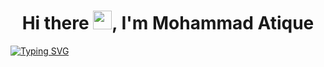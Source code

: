 <h1 align="center">Hi there <img src="https://raw.githubusercontent.com/MartinHeinz/MartinHeinz/master/wave.gif" width="30px">, I'm Mohammad Atique</h1>


<!-- <img align='right' src="./coding.gif" width="230"> -->

<!-- <img src="https://readme-typing-svg.herokuapp.com?lines=Full+Stack+Web+Developer;&center=&width=400&height=50"></a> -->
[![Typing SVG](https://readme-typing-svg.herokuapp.com?center=true&lines=Full+Stack+Web+Developer)](https://git.io/typing-svg)